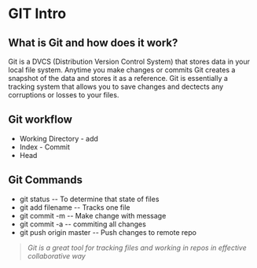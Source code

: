 # **GIT Intro**

## What is Git and how does it work? 

Git is a DVCS (Distribution Version Control System) that stores data in your local file system. Anytime you make changes or commits Git creates a snapshot of the data and stores it as a reference. Git is essentially a tracking system that allows you to save changes and dectects any corruptions or losses to your files.

## Git workflow
* Working Directory - add 
* Index - Commit 
* Head 

## Git Commands 
* git status -- To determine that state of files 
* git add filename -- Tracks one file
* git commit -m -- Make change with message
* git commit -a -- commiting all changes
* git push origin master -- Push changes to remote repo 

> *Git is a great tool for tracking files and working in repos in effective collaborative way*

